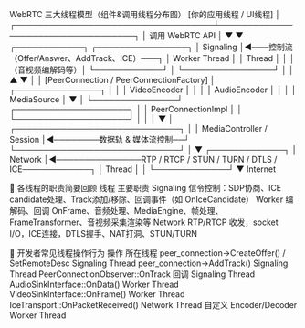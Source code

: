 WebRTC 三大线程模型（组件&调用线程分布图）
                                  [你的应用线程 / UI线程]
                                             │
         ┌───────────────────────────────────┴───────────────────────────────────┐
         │                                调用 WebRTC API                        │
         ▼                                                                      ▼
   ┌────────────┐                                                      ┌────────────────┐
   │ Signaling  │◀───控制流（Offer/Answer、AddTrack、ICE）───┐        │   Worker Thread │
   │  Thread    │                                              │        │（音视频编解码等）│
   └────────────┘                                              │        └────────────────┘
         │                                                    │                 ▲
         ▼                                                    │                 │
[PeerConnection / PeerConnectionFactory]                      │         ┌───────────────┐
         │                                                    │         │ VideoEncoder  │
         │                                                    │         │ AudioEncoder  │
         │                                                    │         │ MediaSource   │
         ▼                                                    │         └───────────────┘
  ┌────────────────────┐                                      │
  │ PeerConnectionImpl │                                      │
  └────────────────────┘                                      │
         │                                                    │
         ▼                                                    │
 ┌─────────────────────────────┐                              │
 │   MediaController / Session │◀────────数据轨 & 媒体流控制──┘
 └─────────────────────────────┘
         │
         ▼
 ┌─────────────┐
 │ Network     │◀───────────────RTP / RTCP / STUN / TURN / DTLS / ICE────────────┐
 │ Thread      │                                                                  │
 └─────────────┘                                                                  ▼
                                                                              Internet


🧠 各线程的职责简要回顾
线程	主要职责
Signaling	信令控制：SDP协商、ICE candidate处理、Track添加/移除、回调事件（如 OnIceCandidate）
Worker	编解码、回调 OnFrame、音频处理、MediaEngine、帧处理、FrameTransformer、音视频采集渲染等
Network	RTP/RTCP 收发，socket I/O，ICE连接，DTLS握手、NAT打洞、STUN/TURN

🔧 开发者常见线程操作行为
操作	所在线程
peer_connection->CreateOffer() / SetRemoteDesc	Signaling Thread
peer_connection->AddTrack()	Signaling Thread
PeerConnectionObserver::OnTrack 回调	Signaling Thread
AudioSinkInterface::OnData()	Worker Thread
VideoSinkInterface::OnFrame()	Worker Thread
IceTransport::OnPacketReceived()	Network Thread
自定义 Encoder/Decoder	Worker Thread
